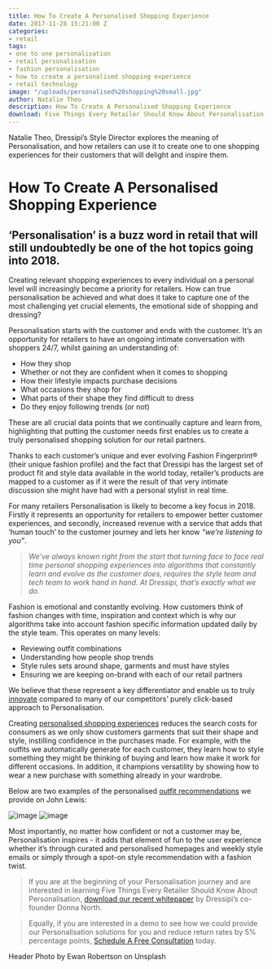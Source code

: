 ```yaml
---
title: How To Create A Personalised Shopping Experience
date: 2017-11-28 15:21:00 Z
categories:
- retail
tags:
- one to one personalisation
- retail personalisation
- fashion personalisation
- how to create a personalised shopping experience
- retail technology
image: "/uploads/personalised%20shopping%20small.jpg"
author: Natalie Theo
description: How To Create A Personalised Shopping Experience
download: Five Things Every Retailer Should Know About Personalisation
---
```


Natalie Theo, Dressipi’s Style Director explores the meaning of Personalisation, and how retailers can use it to create one to one shopping experiences for their customers that will delight and inspire them.

# How To Create A Personalised Shopping Experience

## ‘Personalisation’ is a buzz word in retail that will still undoubtedly be one of the hot topics going into 2018.

Creating relevant shopping experiences to every individual on a personal level will increasingly become a priority for retailers. How can true personalisation be achieved and what does it take to capture one of the most challenging yet crucial elements, the emotional side of shopping and dressing?

Personalisation starts with the customer and ends with the customer. It’s an opportunity for retailers to have an ongoing intimate conversation with shoppers 24/7, whilst gaining an understanding of:

- How they shop
- Whether or not they are confident when it comes to shopping
- How their lifestyle impacts purchase decisions
- What occasions they shop for
- What parts of their shape they find difficult to dress
- Do they enjoy following trends (or not)

These are all crucial data points that we continually capture and learn from, highlighting that putting the customer needs first enables us to create a truly personalised shopping solution for our retail partners.

Thanks to each customer’s unique and ever evolving Fashion Fingerprint® (their unique fashion profile) and the fact that Dressipi has the largest set of product fit and style data available in the world today, retailer’s products are mapped to a customer as if it were the result of that very intimate discussion she might have had with a personal stylist in real time.

For many retailers Personalisation is likely to become a key focus in 2018. Firstly it represents an opportunity for retailers to empower better customer experiences, and secondly, increased revenue with a service that adds that ‘human touch’ to the customer journey and lets her know _“we’re listening to you”_.

> _We’ve always known right from the start that turning face to face real time personal shopping experiences into algorithms that constantly learn and evolve as the customer does, requires the style team and tech team to work hand in hand. At Dressipi, that’s exactly what we do._

Fashion is emotional and constantly evolving. How customers think of fashion changes with time, inspiration and context which is why our algorithms take into account fashion specific information updated daily by the style team. This operates on many levels:

- Reviewing outfit combinations
- Understanding how people shop trends
- Style rules sets around shape, garments and must have styles
- Ensuring we are keeping on-brand with each of our retail partners

We believe that these represent a key differentiator and enable us to truly [innovate](https://dressipi.com/solutions/innovation/) compared to many of our competitors’ purely click-based approach to Personalisation.

Creating [personalised shopping experiences](https://dressipi.com/true-personalisation/) reduces the search costs for consumers as we only show customers garments that suit their shape and style, instilling confidence in the purchases made. For example, with the outfits we automatically generate for each customer, they learn how to style something they might be thinking of buying and learn how make it work for different occasions. In addition, it champions versatility by showing how to wear a new purchase with something already in your wardrobe.

Below are two examples of the personalised [outfit recommendations](https://dressipi.com/solutions/customer-experience/) we provide on John Lewis:

![image](/uploads/JL_outfit_2.png) ![image](/uploads/JL_outfit_1.png)

Most importantly, no matter how confident or not a customer may be, Personalisation inspires - it adds that element of fun to the user experience whether it’s through curated and personalised homepages and weekly style emails or simply through a spot-on style recommendation with a fashion twist.

> If you are at the beginning of your Personalisation journey and are interested in learning Five Things Every Retailer Should Know About Personalisation, [download our recent whitepaper](https://dressipi.com/downloads/five-things-every-retailer-should-know-about-personalisation-whitepaper/) by Dressipi’s co-founder Donna North.

> Equally, if you are interested in a demo to see how we could provide our Personalisation solutions for you and reduce return rates by 5% percentage points, [Schedule A Free Consultation](/company/demo/) today.

Header Photo by Ewan Robertson on Unsplash
